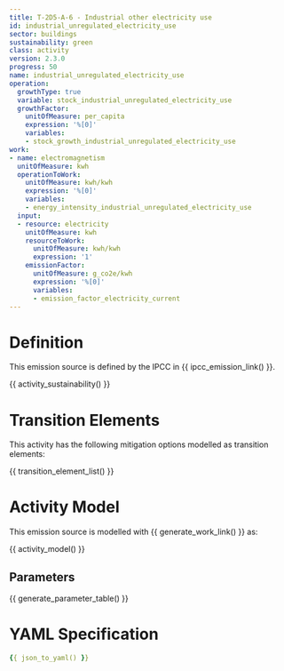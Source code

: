 ```yaml
---
title: T-2D5-A-6 - Industrial other electricity use
id: industrial_unregulated_electricity_use
sector: buildings
sustainability: green
class: activity
version: 2.3.0
progress: 50
name: industrial_unregulated_electricity_use
operation:
  growthType: true
  variable: stock_industrial_unregulated_electricity_use
  growthFactor:
    unitOfMeasure: per_capita
    expression: '%[0]'
    variables:
    - stock_growth_industrial_unregulated_electricity_use
work:
- name: electromagnetism
  unitOfMeasure: kwh
  operationToWork:
    unitOfMeasure: kwh/kwh
    expression: '%[0]'
    variables:
    - energy_intensity_industrial_unregulated_electricity_use
  input:
  - resource: electricity
    unitOfMeasure: kwh
    resourceToWork:
      unitOfMeasure: kwh/kwh
      expression: '1'
    emissionFactor:
      unitOfMeasure: g_co2e/kwh
      expression: '%[0]'
      variables:
      - emission_factor_electricity_current
---
```

# Definition
This emission source is defined by the IPCC in {{ ipcc_emission_link() }}.


{{ activity_sustainability() }}

# Transition Elements

This activity has the following mitigation options modelled as transition elements:

{{ transition_element_list() }}

# Activity Model
This emission source is modelled with {{ generate_work_link() }} as:

{{ activity_model() }}

## Parameters

{{ generate_parameter_table() }}

# YAML Specification

```yaml
{{ json_to_yaml() }}
```